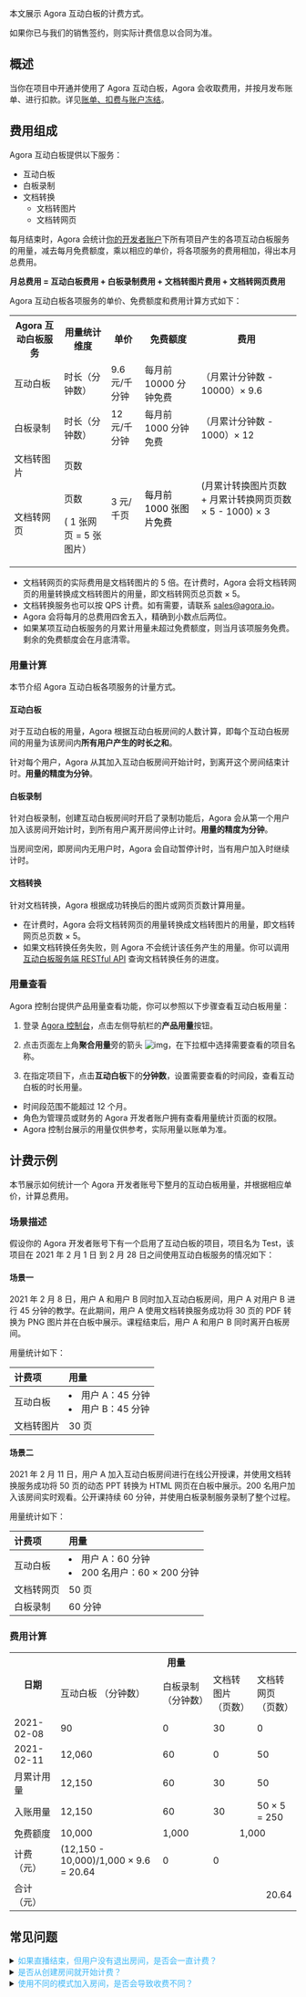 本文展示 Agora 互动白板的计费方式。

<div class="alert note">如果你已与我们的销售签约，则实际计费信息以合同为准。</div>

## 概述

当你在项目中开通并使用了 Agora 互动白板，Agora 会收取费用，并按月发布账单、进行扣款。详见[账单、扣费与账户冻结](https://docs.agora.io/cn/faq/billing_account)。

## 费用组成

Agora 互动白板提供以下服务：

- 互动白板
- 白板录制
- 文档转换
  - 文档转图片
  - 文档转网页

每月结束时，Agora 会统计[你的开发者账户](https://console.agora.io/)下所有项目产生的各项互动白板服务的用量，减去每月免费额度，乘以相应的单价，将各项服务的费用相加，得出本月总费用。

**月总费用 = 互动白板费用 + 白板录制费用 + 文档转图片费用 + 文档转网页费用**

Agora 互动白板各项服务的单价、免费额度和费用计算方式如下：

<html>
    <head>
        <title></title>
    </head>
    <body>
        <div class="table-wrap">
            <table class="wrapped confluenceTable">
                <colgroup>
                    <col>
                    <col>
                    <col>
                    <col>
                    <col>
                </colgroup>
                <tbody>
                    <tr>
                        <th class="confluenceTh">
                            Agora 互动白板服务
                        </th>
                        <th class="confluenceTh">
                            <span>用量统计维度</span>
                        </th>
                        <th colspan="1" class="confluenceTh">
                            单价
                        </th>
                        <th colspan="1" class="confluenceTh">
                            免费额度
                        </th>
                        <th colspan="1" class="confluenceTh">
                            费用
                        </th>
                    </tr>
                    <tr>
                        <td class="confluenceTd">
                            互动白板
                        </td>
                        <td class="confluenceTd">
                            <span class="inline-comment-marker" data-ref="d806330e-d051-4722-96ac-763b59a4eb01">时长（分钟数）</span>
                        </td>
                        <td colspan="1" class="confluenceTd">
                            9.6 元/千分钟
                        </td>
                        <td colspan="1" class="confluenceTd">
                            每月前 10000 分钟免费
                        </td>
                        <td colspan="1" class="confluenceTd">
                            （月累计分钟数 - 10000）× <span>9.6</span>
                        </td>
                    </tr>
                    <tr>
                        <td class="confluenceTd">
                            白板录制
                        </td>
                        <td class="confluenceTd">
                            <span>时长（分钟数）</span>
                        </td>
                        <td colspan="1" class="confluenceTd">
                            12 <span>元/千分钟</span>
                        </td>
                        <td colspan="1" class="confluenceTd">
                            <span>每月前 1000 分钟免费</span>
                        </td>
                        <td colspan="1" class="confluenceTd">
                            <span>（月累计分钟数 - 1000）</span><span>×</span> <span>12</span>
                        </td>
                    </tr>
                    <tr>
                        <td class="confluenceTd">
                            文档转图片
                        </td>
                        <td class="confluenceTd">
                            页数
                        </td>
                        <td rowspan="2" class="confluenceTd">
                            3 元/千页
                        </td>
                        <td rowspan="2" class="confluenceTd">
                            <p>
                                <span style="color: rgb(0,0,0);">每月前 1000 张图片免费</span>
                            </p>
                        </td>
                        <td rowspan="2" class="confluenceTd">
                            <p>
                                (月累计转换图片页数 + <span style="letter-spacing: 0.0px;">月累计转换网页页数 <span>× 5 - 1000) <span>×</span> <span>3</span></span></span>
                            </p>
                            <p>
                                <br>
                            </p>
                        </td>
                    </tr>
                    <tr>
                        <td colspan="1" class="confluenceTd">
                            文档转网页
                        </td>
                        <td colspan="1" class="confluenceTd">
                            <p>
                                页数
                            </p>
                            <p>
                                <span>( 1 张网页 = 5 张图片）</span>
                            </p>
                        </td>
                    </tr>
                </tbody>
            </table>
        </div>
    </body>
</html>


<div class="alert note"><ul>
	<li>文档转网页的实际费用是文档转图片的 5 倍。在计费时，Agora 会将文档转网页的用量转换成文档转图片的用量，即文档转网页总页数 × 5。</li>
	<li>文档转换服务也可以按 QPS 计费。如有需要，请联系 <a href="mailto:sales@agora.io">sales@agora.io</a >。</li>
	<li>Agora 会将每月的总费用四舍五入，精确到小数点后两位。</li>
	<li>如果某项互动白板服务的月累计用量未超过免费额度，则当月该项服务免费。剩余的免费额度会在月底清零。</li></ul></div>

### 用量计算

本节介绍 Agora 互动白板各项服务的计量方式。

#### 互动白板

对于互动白板的用量，Agora 根据互动白板房间的人数计算，即每个互动白板房间的用量为该房间内**所有用户产生的时长之和**。

针对每个用户，Agora 从其加入互动白板房间开始计时，到离开这个房间结束计时。**用量的精度为分钟**。

#### 白板录制

针对白板录制，创建互动白板房间时开启了录制功能后，Agora 会从第一个用户加入该房间开始计时，到所有用户离开房间停止计时。**用量的精度为分钟**。

<div class="alert note">当房间空闲，即房间内无用户时，Agora 会自动暂停计时，当有用户加入时继续计时。</div>

#### 文档转换

针对文档转换，Agora 根据成功转换后的图片或网页页数计算用量。

<div class="alert note"><ul>
	<li>在计费时，Agora 会将文档转网页的用量转换成文档转图片的用量，即文档转网页总页数 × 5。</li>
	<li>如果文档转换任务失败，则 Agora 不会统计该任务产生的用量。你可以调用<a href="/cn/whiteboard/whiteboard_file_conversion?platform=RESTful#查询转换任务的进度（get）">互动白板服务端 RESTful API</a > 查询文档转换任务的进度。</li></ul></div>

### 用量查看

Agora 控制台提供产品用量查看功能，你可以参照以下步骤查看互动白板用量：

1. 登录 [Agora 控制台](https://console.agora.io/)，点击左侧导航栏的**产品用量**按钮。

2. 点击页面左上角**聚合用量**旁的箭头 ![img](https://web-cdn.agora.io/docs-files/1607311735894)，在下拉框中选择需要查看的项目名称。

3. 在指定项目下，点击**互动白板**下的**分钟数**，设置需要查看的时间段，查看互动白板的时长用量。
   
<div class="alert note"><ul>
	<li>时间段范围不能超过 12 个月。</li>
	<li>角色为管理员或财务的 Agora 开发者账户拥有查看用量统计页面的权限。</li>
	<li>Agora 控制台展示的用量仅供参考，实际用量以账单为准。</li></ul></div>


## 计费示例

本节展示如何统计一个 Agora 开发者账号下整月的互动白板用量，并根据相应单价，计算总费用。

### 场景描述

假设你的 Agora 开发者账号下有一个启用了互动白板的项目，项目名为 Test，该项目在 2021 年 2 月 1 日 到 2 月 28 日之间使用互动白板服务的情况如下：

#### 场景一

2021 年 2 月 8 日，用户 A 和用户 B 同时加入互动白板房间，用户 A 对用户 B 进行 45 分钟的教学。在此期间，用户 A 使用文档转换服务成功将 30 页的 PDF 转换为 PNG 图片并在白板中展示。课程结束后，用户 A 和用户 B 同时离开白板房间。

用量统计如下：

| 计费项     | 用量                                    |
| :--------- | :-------------------------------------- |
| 互动白板   | <li>用户 A：45 分钟 <li>用户 B：45 分钟 |
| 文档转图片 | 30 页                                   |

####  场景二

2021 年 2 月 11 日，用户 A 加入互动白板房间进行在线公开授课，并使用文档转换服务成功将 50 页的动态 PPT 转换为 HTML 网页在白板中展示。200 名用户加入该房间实时观看。公开课持续 60 分钟，并使用白板录制服务录制了整个过程。

用量统计如下：

| 计费项     | 用量                                              |
| :--------- | :------------------------------------------------ |
| 互动白板   | <li>用户 A：60 分钟 <li>200 名用户：60 × 200 分钟 |
| 文档转网页 | 50 页                                             |
| 白板录制   | 60 分钟                                           |

### 费用计算

<html>
    <head>
        <title></title>
    </head>
    <body>
        <div class="table-wrap">
            <table class="wrapped confluenceTable">
                <colgroup>
                    <col>
                    <col>
                    <col>
                    <col>
                    <col>
                </colgroup>
                <tbody>
                    <tr>
                        <th rowspan="2" class="confluenceTh">
                            日期
                        </th>
                        <th colspan="4" class="confluenceTh">
                            用量
                        </th>
                    </tr>
                    <tr>
                        <td colspan="1" class="confluenceTd">
                            互动白板 （分钟数）
                        </td>
                        <td class="confluenceTd">
                            白板录制 （分钟数）
                        </td>
                        <td class="confluenceTd">
                            文档转图片（页数）
                        </td>
                        <td colspan="1" class="confluenceTd">
                            文档转网页（页数）
                        </td>
                    </tr>
                    <tr>
                        <td class="confluenceTd">
                            2021-02-08
                        </td>
                        <td colspan="1" class="confluenceTd">
                            90
                        </td>
                        <td class="confluenceTd">
                            0
                        </td>
                        <td class="confluenceTd">
                            30
                        </td>
                        <td colspan="1" class="confluenceTd">
                            0
                        </td>
                    </tr>
                    <tr>
                        <td colspan="1" class="confluenceTd">
                            2021-02-11
                        </td>
                        <td colspan="1" class="confluenceTd">
                            12,060
                        </td>
                        <td colspan="1" class="confluenceTd">
                            60
                        </td>
                        <td colspan="1" class="confluenceTd">
                            0
                        </td>
                        <td colspan="1" class="confluenceTd">
                            50
                        </td>
                    </tr>
                    <tr>
                        <td colspan="1" class="confluenceTd">
                            月累计用量
                        </td>
                        <td colspan="1" class="confluenceTd">
                            12,150
                        </td>
                        <td colspan="1" class="confluenceTd">
                            60
                        </td>
                        <td colspan="1" class="confluenceTd">
                            30
                        </td>
                        <td colspan="1" class="confluenceTd">
                            <span>50</span>
                        </td>
                    </tr>
                    <tr>
                        <td colspan="1" class="confluenceTd">
                            入账用量
                        </td>
                        <td colspan="1" class="confluenceTd">
                            <span>12,150</span>
                        </td>
                        <td colspan="1" class="confluenceTd">
                            <span>60</span>
                        </td>
                        <td colspan="1" class="confluenceTd">
                            <span>30</span>
                        </td>
                        <td colspan="1" class="confluenceTd">
                            <span>50 <span>× 5 = 250</span></span>
                        </td>
                    </tr>
                    <tr>
                        <td colspan="1" class="confluenceTd">
                            免费额度
                        </td>
                        <td colspan="1" class="confluenceTd">
                            <span class="inline-comment-marker" data-ref="4f39e4e5-9829-4e12-aaf0-d97b137ddbe8">10,000</span>
                        </td>
                        <td colspan="1" class="confluenceTd">
                            1,000
                        </td>
                        <td colspan="2" style="text-align: center;" class="confluenceTd">
                            1,000
                        </td>
                    </tr>
                    <tr>
                        <td colspan="1" class="confluenceTd">
                            计费（元）
                        </td>
                        <td colspan="1" class="confluenceTd">
                            <span>(12,150 - <span><span class="inline-comment-marker" data-ref="1d5317e1-b86e-4336-a320-b7abaae269b6">10,000</span>)/<span class="inline-comment-marker" data-ref="5babcb2e-dfe5-444a-85d9-4407fe57f4d3">1,000</span> <span>× <span>9.6 = 20.64</span></span></span></span>
                        </td>
                        <td colspan="1" class="confluenceTd">
                            0
                        </td>
                        <td colspan="2" class="confluenceTd">
                            0
                        </td>
                    </tr>
                    <tr>
                        <td colspan="1" class="confluenceTd">
                            合计（元）
                        </td>
                        <td colspan="4" style="text-align: right;" class="confluenceTd">
                            <span>20.64</span>
                        </td>
                    </tr>
                </tbody>
            </table>
        </div>
    </body>
</html>


## 常见问题

<details><summary><font color="#3ab7f8">如果直播结束，但用户没有退出房间，是否会一直计费？</font></summary>
会计费，因为白板底层只根据是否有活跃长连接来计算用量。因此，为避免产生额外费用，Agora 建议：
<ul>
	<li>在用户离开房间时，调用 <code>disconnect()</code> 断开与当前房间的连接，并确保收到 <code>onPhaseChanged(disconnected)</code> 回调。</li>
	<li>直播结束时在 app 服务端调用 <a href="https://docs.agora.io/cn/whiteboard/whiteboard_room_management?platform=RESTful#%E5%B0%81%E7%A6%81%E6%88%BF%E9%97%B4-%EF%BC%88patch%EF%BC%89">封禁房间 （PATCH）API</a > 强制所有人退出房间。</li>
</ul>
</details>

<details><summary><font color="#3ab7f8">是否从创建房间就开始计费？</font></summary>
不是，创建的房间中没有用户时不计时，因此不会产生费用。
</details>

<details><summary><font color="#3ab7f8">使用不同的模式加入房间，是否会导致收费不同？</font></summary>
不会，无论用户是以互动模式还是订阅模式加入房间，其产生的用量和单价都一样。
</details>